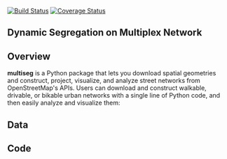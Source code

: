 [![Build Status](https://travis-ci.com/mateoneira/MultiplexSegregation.svg?token=aab2v47KCpgG73VM6day&branch=master)](https://travis-ci.com/mateoneira/MultiplexSegregation)
[![Coverage Status](https://coveralls.io/repos/github/mateoneira/MultiplexSegregation/badge.svg?branch=master)](https://coveralls.io/github/mateoneira/MultiplexSegregation?branch=master)

## Dynamic Segregation on Multiplex Network

## Overview

**multiseg** is a Python package that lets you download spatial geometries and
construct, project, visualize, and analyze street networks from OpenStreetMap's
APIs. Users can download and construct walkable, drivable, or bikable urban
networks with a single line of Python code, and then easily analyze and
visualize them:


## Data

## Code